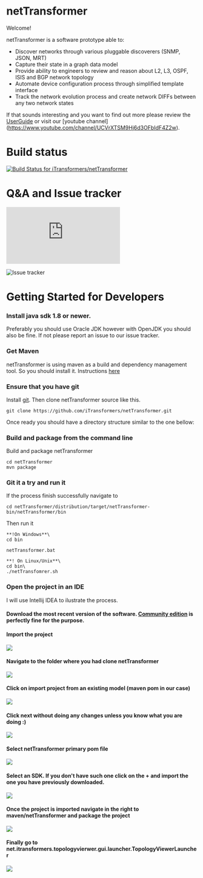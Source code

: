 netTransformer
==============
Welcome!

netTransformer is a software prototype able to:
*	Discover networks through various pluggable discoverers (SNMP, JSON, MRT)
*	Capture their state in a graph data model
*	Provide ability to engineers to review and reason about L2, L3, OSPF, ISIS and BGP network topology
*	Automate device configuration process through simplified template interface
*	Track the network evolution process and create network DIFFs between any two network states

If that sounds interesting and you want to find out more please review the [UserGuide](http://www.itransformers.net/UserGuide-Pirin.pdf) or visit our [youtube channel] (https://www.youtube.com/channel/UCVrXTSM9Hj6d3OFbIdF4Z2w). 

Build status 
==============
[ ![Build Status for iTransformers/netTransformer](https://codeship.com/projects/c47eaf80-d1cd-0133-f191-46ddfea9cbb7/status?branch=master)](https://codeship.com/projects/141650)

Q&A and Issue tracker
==============

![Community forum](http://forum.itransformers.net/fluxbb/index.php) 

![Issue tracker](https://github.com/iTransformers/netTransformer/issues)

Getting Started for Developers
==============

### Install java sdk 1.8 or newer. 
Preferably you should use Oracle JDK however with OpenJDK you should also be fine. If not please report an issue to our issue tracker. 

### Get Maven
netTransformer is using maven as a build and dependency management tool. So you should install it. Instructions  [here](http://maven.apache.org/guides/getting-started/maven-in-five-minutes.html)


### Ensure that you have git 
Install [git](https://git-scm.com/book/en/v2/Getting-Started-Installing-Git). Then clone netTransformer source like this. 
```
git clone https://github.com/iTransformers/netTransformer.git
```
Once ready you should have a directory structure similar to the one bellow:

### Build and package from the command line
Build and package netTransformer 
```
cd netTransformer
mvn package
```

### Git it a try and run it
If the process finish successfully navigate to 
```
cd netTransformer/distribution/target/netTransformer-bin/netTransformer/bin
```
Then run it
```
**!On Windows**\
cd bin

netTransformer.bat

**! On Linux/Unix**\
cd bin\
./netTransfomrer.sh
```



### Open the project in an IDE 

I will use Intellij IDEA to ilustrate the process. 

#### Download the most recent version of the software. [Community edition](https://www.jetbrains.com/idea/#chooseYourEdition) is perfectly fine for the purpose.


#### Import the project
![](media/import-project.png)

#### Navigate to the folder where you had clone netTransformer

![](media/select.png)

#### Click on import project from an existing model (maven pom in our case)

![](media/import-from-maven.png)


#### Click next without doing any changes unless you know what you are doing :)


![](media/next1.png)


#### Select netTransformer primary pom file

![](media/next2.png)

#### Select an SDK. If you don't have such one click on the + and import the one you have previously downloaded.

![](media/add_jdk.png)

#### Once the project is imported navigate in the right to maven/netTransformer and package the project 

![](media/package.png)


#### Finally go to net.itransformers.topologyvierwer.gui.launcher.TopologyViewerLauncher


 ![](media/run.png)
